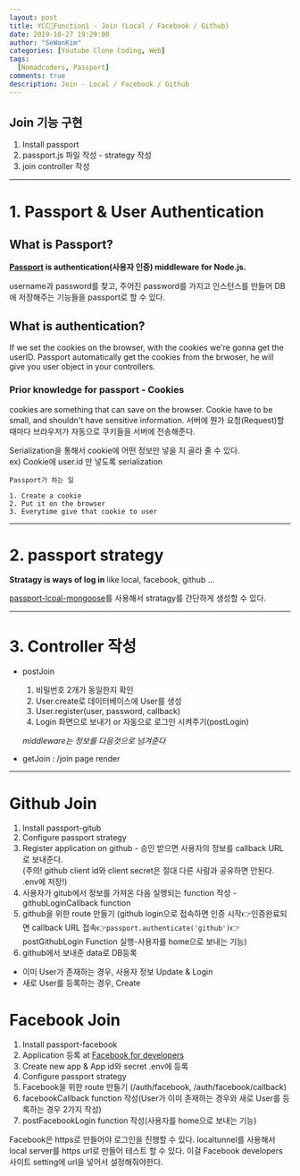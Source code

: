 ```yaml
---
layout: post
title: YCC📄Function1 - Join (Local / Facebook / Github)
date: 2019-10-27 19:29:00
author: "SeWonKim"
categories: [Youtube Clone Coding, Web]
tags:
  [Nomadcoders, Passport]
comments: true
description: Join - Local / Facebook / Github
---
```


## Join 기능 구현
1. Install passport
2. passport.js 파일 작성 - strategy 작성
3. join controller 작성

---

# 1. Passport & User Authentication

## What is Passport?

**[Passport](http://www.passportjs.org/) is authentication(사용자 인증) middleware for Node.js.**

username과 password를 찾고, 주어진 password를 가지고 인스턴스를 만들어 DB에 저장해주는 기능들을 passport로 할 수 있다.

## What is authentication?

If we set the cookies on the browser, with the cookies we're gonna get the userID.
Passport automatically get the cookies from the brwoser, he will give you user object in your controllers.

### Prior knowledge for passport - Cookies 

cookies are something that can save on the browser. 
Cookie have to be small, and shouldn't have sensitive information. 
서버에 뭔가 요청(Request)할 때마다 브라우저가 자동으로 쿠키들을 서버에 전송해준다.

Serialization을 통해서 cookie에 어떤 정보만 넣을 지 골라 줄 수 있다.     
ex) Cookie에 user.id 만 넣도록 serialization 


```
Passport가 하는 일

1. Create a cookie
2. Put it on the browser
3. Everytime give that cookie to user
```

---

# 2. passport strategy

**Stratagy is ways of log in** like local, facebook, github ...

[passport-lcoal-mongoose](https://github.com/saintedlama/passport-local-mongoose)를 사용해서 stratagy를 간단하게 생성할 수 있다.

---

# 3. Controller 작성

- postJoin
  1. 비밀번호 2개가 동일한지 확인
  2. User.create로 데이터베이스에 User를 생성
  3. User.register(user, password, callback)
  4. Login 화면으로 보내기 or 자동으로 로그인 시켜주기(postLogin)      
  
  *middleware는 정보를 다음것으로 넘겨준다*

- getJoin : /join page render

---

# Github Join
1. Install passport-gitub 
2. Configure passport strategy
3. Register application on github - 승인 받으면 사용자의 정보를 callback URL로 보내준다.     
(주의! github client id와 client secret은 절대 다른 사람과 공유하면 안된다. .env에 저장!)
4. 사용자가 gitub에서 정보를 가져온 다음 실행되는 function 작성 - githubLoginCallback function
5. github을 위한 route 만들기 (github login으로 접속하면 인증 시작👉인증완료되면 callback URL 접속👉`passport.authenticate('github')`👉postGithubLogin Function 실행-사용자를 home으로 보내는 기능)
6. github에서 보내준 data로 DB등록 
  - 이미 User가 존재하는 경우, 사용자 정보 Update & Login 
  - 새로 User를 등록하는 경우, Create


# Facebook Join
1. Install passport-facebook
2. Application 등록 at [Facebook for developers](https://developers.facebook.com/)
3. Create new app & App id와 secret .env에 등록
4. Configure passport strategy
5. Facebook을 위한 route 만들기 (/auth/facebook, /auth/facebook/callback)
6. facebookCallback function 작성(User가 이미 존재하는 경우와 새로 User를 등록하는 경우 2가지 작성)
7. postFacebookLogin function 작성(사용자를 home으로 보내는 기능)

Facebook은 https로 만들어야 로그인을 진행할 수 있다. localtunnel를 사용해서 local server를 https url로 만들어 테스트 할 수 있다.
이걸 Facebook developers 사이트 setting에 url을 넣어서 설정해줘야한다.
